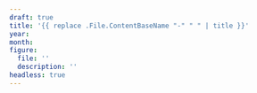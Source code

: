 ```yaml
---
draft: true
title: '{{ replace .File.ContentBaseName "-" " " | title }}'
year:
month:
figure:
  file: ''
  description: ''
headless: true
---
```

